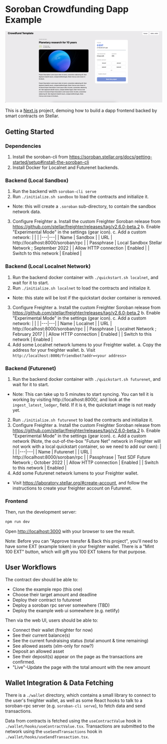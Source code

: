 # Soroban Crowdfunding Dapp Example

![Screenshot of the Example Dapp](screenshot.png)

This is a [Next.js](https://nextjs.org/) project, demoing how to build a dapp frontend
backed by smart contracts on Stellar.

## Getting Started

### Dependencies

1. Install the soroban-cli from https://soroban.stellar.org/docs/getting-started/setup#install-the-soroban-cli
2. Install Docker for Localnet and Futurenet backends.

### Backend (Local Sandbox)

1. Run the backend with `soroban-cli serve`
2. Run `./initialize.sh sandbox` to load the contracts and initialize it.
  - Note: this will create a `.soroban` sub-directory, to contain the sandbox
    network data.
3. Configure Freighter
  a. Install the custom Freighter Soroban release from https://github.com/stellar/freighter/releases/tag/v2.6.0-beta.2
  b. Enable "Experimental Mode" in the settings (gear icon).
  c. Add a custom network:
    |   |   |
    |---|---|
    | Name | Sandbox |
    | URL | http://localhost:8000/soroban/rpc |
    | Passphrase | Local Sandbox Stellar Network ; September 2022 |
    | Allow HTTP connection | Enabled |
    | Switch to this network | Enabled |

### Backend (Local Localnet Network)

1. Run the backend docker container with `./quickstart.sh localnet`, and wait for it to start.
2. Run `./initialize.sh localnet` to load the contracts and initialize it.
  - Note: this state will be lost if the quickstart docker container is removed.
3. Configure Freighter
  a. Install the custom Freighter Soroban release from https://github.com/stellar/freighter/releases/tag/v2.6.0-beta.2
  b. Enable "Experimental Mode" in the settings (gear icon).
  c. Add a custom network:
    |   |   |
    |---|---|
    | Name | Localnet |
    | URL | http://localhost:8000/soroban/rpc |
    | Passphrase | Localnet Network ; February 2017 |
    | Allow HTTP connection | Enabled |
    | Switch to this network | Enabled |
4. Add some Localnet network lumens to your Freighter wallet.
  a. Copy the address for your freighter wallet.
  b. Visit `http://localhost:8000/friendbot?addr=<your address>`

### Backend (Futurenet)

1. Run the backend docker container with `./quickstart.sh futurenet`, and wait for it to start.
  - Note: This can take up to 5 minutes to start syncing. You can tell it is
    working by visiting http://localhost:8000/, and look at the
    `ingest_latest_ledger`, field. If it is `0`, the quickstart image is not
    ready yet.
2. Run `./initialize.sh futurenet` to load the contracts and initialize it.
3. Configure Freighter
  a. Install the custom Freighter Soroban release from https://github.com/stellar/freighter/releases/tag/v2.6.0-beta.2
  b. Enable "Experimental Mode" in the settings (gear icon).
  c. Add a custom network (Note, the out-of-the-box "Future Net" network in
  Freighter will not work with a local quickstart container, so we need to add
  our own):
    |   |   |
    |---|---|
    | Name | Futurenet |
    | URL | http://localhost:8000/soroban/rpc |
    | Passphrase | Test SDF Future Network ; October 2022 |
    | Allow HTTP connection | Enabled |
    | Switch to this network | Enabled |
4. Add some Futurenet network lumens to your Freighter wallet.
  - Visit https://laboratory.stellar.org/#create-account, and follow
    the instructions to create your freighter account on Futurenet.

### Frontend

Then, run the development server:

```bash
npm run dev
```

Open [http://localhost:3000](http://localhost:3000) with your browser to see the result.

Note: Before you can "Approve transfer & Back this project", you'll need to have
some EXT (example token) in your freighter wallet. There is a "Mint 100 EXT"
button, which will gift you 100 EXT tokens for that purpose.

## User Workflows

The contract dev should be able to:

- Clone the example repo (this one)
- Choose their target amount and deadline
- Deploy their contract to futurenet
- Deploy a soroban rpc server somewhere (TBD)
- Deploy the example web ui somewhere (e.g. netlify)

Then via the web UI, users should be able to:

- Connect their wallet (freighter for now)
- See their current balance(s)
- See the current fundraising status (total amount & time remaining)
- See allowed assets (xlm-only for now?)
- Deposit an allowed asset
- See their deposit(s) appear on the page as the transactions are confirmed.
- "Live"-Update the page with the total amount with the new amount

## Wallet Integration & Data Fetching

There is a `./wallet` directory, which contains a small library to connect to
the user's freighter wallet, as well as some React hooks to talk to a
soroban-rpc server (e.g. `soroban-cli serve`), to fetch data and send
transactions.

Data from contracts is fetched using the `useContractValue` hook in
`./wallet/hooks/useContractValue.tsx`. Transactions are submitted to the network
using the `useSendTransactions` hook in `./wallet/hooks/useSendTransaction.tsx`.

